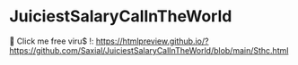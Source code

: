 # JuiciestSalaryCalInTheWorld

👾 Click me free viru$ !: https://htmlpreview.github.io/?https://github.com/Saxial/JuiciestSalaryCalInTheWorld/blob/main/Sthc.html
              
